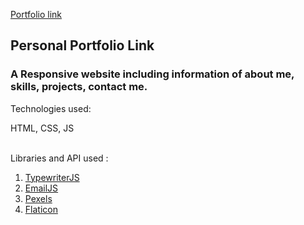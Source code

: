 <a href="https://sumitvajarinkar.github.io/Portfolio/">Portfolio link</a>
<h2>Personal Portfolio Link</h2>
<h3>A Responsive website including information of about me, skills, projects, contact me.</h3>

<p>Technologies used:</p>
<span>HTML, CSS, JS</span><br>
<br>
<p>Libraries and API used :</p>
<ol>
    <li><a href="https://github.com/tameemsafi/typewriterjs" target="_blank">TypewriterJS</a></li>
    <li><a href="https://www.emailjs.com/" target="_blank">EmailJS</a></li>
    <li><a href="https://www.pexels.com/" target="_blank">Pexels</a></li>
    <li><a href="https://www.flaticon.com/?k=1610076745299" target="_blank">Flaticon</a></li>
</ol>

